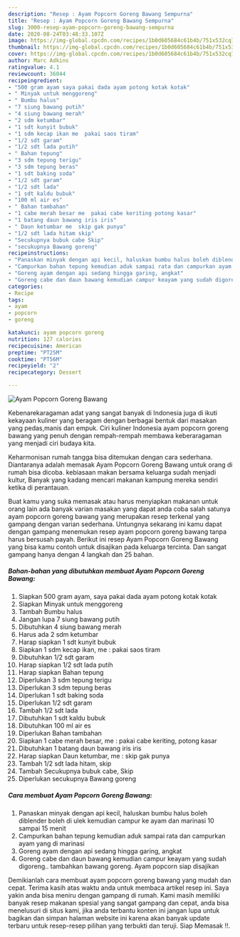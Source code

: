 ```yaml
---
description: "Resep : Ayam Popcorn Goreng Bawang Sempurna"
title: "Resep : Ayam Popcorn Goreng Bawang Sempurna"
slug: 3000-resep-ayam-popcorn-goreng-bawang-sempurna
date: 2020-08-24T03:48:33.107Z
image: https://img-global.cpcdn.com/recipes/1b0d605684c61b4b/751x532cq70/ayam-popcorn-goreng-bawang-foto-resep-utama.jpg
thumbnail: https://img-global.cpcdn.com/recipes/1b0d605684c61b4b/751x532cq70/ayam-popcorn-goreng-bawang-foto-resep-utama.jpg
cover: https://img-global.cpcdn.com/recipes/1b0d605684c61b4b/751x532cq70/ayam-popcorn-goreng-bawang-foto-resep-utama.jpg
author: Marc Adkins
ratingvalue: 4.1
reviewcount: 36044
recipeingredient:
- "500 gram ayam saya pakai dada ayam potong kotak kotak"
- " Minyak untuk menggoreng"
- " Bumbu halus"
- "7 siung bawang putih"
- "4 siung bawang merah"
- "2 sdm ketumbar"
- "1 sdt kunyit bubuk"
- "1 sdm kecap ikan me  pakai saos tiram"
- "1/2 sdt garam"
- "1/2 sdt lada putih"
- " Bahan tepung"
- "3 sdm tepung terigu"
- "3 sdm tepung beras"
- "1 sdt baking soda"
- "1/2 sdt garam"
- "1/2 sdt lada"
- "1 sdt kaldu bubuk"
- "100 ml air es"
- " Bahan tambahan"
- "1 cabe merah besar me  pakai cabe keriting potong kasar"
- "1 batang daun bawang iris iris"
- " Daun ketumbar me  skip gak punya"
- "1/2 sdt lada hitam skip"
- "Secukupnya bubuk cabe Skip"
- "secukupnya Bawang goreng"
recipeinstructions:
- "Panaskan minyak dengan api kecil, haluskan bumbu halus boleh diblender boleh di ulek kemudian campur ke ayam dan marinasi 10 sampai 15 menit"
- "Campurkan bahan tepung kemudian aduk sampai rata dan campurkan ayam yang di marinasi"
- "Goreng ayam dengan api sedang hingga garing, angkat"
- "Goreng cabe dan daun bawang kemudian campur keayam yang sudah digoreng.. tambahkan bawang goreng. Ayam popcorn siap disajikan"
categories:
- Recipe
tags:
- ayam
- popcorn
- goreng

katakunci: ayam popcorn goreng 
nutrition: 127 calories
recipecuisine: American
preptime: "PT25M"
cooktime: "PT56M"
recipeyield: "2"
recipecategory: Dessert

---
```



![Ayam Popcorn Goreng Bawang](https://img-global.cpcdn.com/recipes/1b0d605684c61b4b/751x532cq70/ayam-popcorn-goreng-bawang-foto-resep-utama.jpg)

Kebenarekaragaman adat yang sangat banyak di Indonesia juga di ikuti kekayaan kuliner yang beragam dengan berbagai bentuk dari masakan yang pedas,manis dan empuk. Ciri kuliner Indonesia ayam popcorn goreng bawang yang penuh dengan rempah-rempah membawa keberaragaman yang menjadi ciri budaya kita.


Keharmonisan rumah tangga bisa ditemukan dengan cara sederhana. Diantaranya adalah memasak Ayam Popcorn Goreng Bawang untuk orang di rumah bisa dicoba. kebiasaan makan bersama keluarga sudah menjadi kultur, Banyak yang kadang mencari makanan kampung mereka sendiri ketika di perantauan.



Buat kamu yang suka memasak atau harus menyiapkan makanan untuk orang lain ada banyak varian masakan yang dapat anda coba salah satunya ayam popcorn goreng bawang yang merupakan resep terkenal yang gampang dengan varian sederhana. Untungnya sekarang ini kamu dapat dengan gampang menemukan resep ayam popcorn goreng bawang tanpa harus bersusah payah.
Berikut ini resep Ayam Popcorn Goreng Bawang yang bisa kamu contoh untuk disajikan pada keluarga tercinta. Dan sangat gampang hanya dengan 4 langkah dan 25 bahan.


<!--inarticleads1-->

##### Bahan-bahan yang dibutuhkan membuat Ayam Popcorn Goreng Bawang:

1. Siapkan 500 gram ayam, saya pakai dada ayam potong kotak kotak
1. Siapkan  Minyak untuk menggoreng
1. Tambah  Bumbu halus
1. Jangan lupa 7 siung bawang putih
1. Dibutuhkan 4 siung bawang merah
1. Harus ada 2 sdm ketumbar
1. Harap siapkan 1 sdt kunyit bubuk
1. Siapkan 1 sdm kecap ikan, me : pakai saos tiram
1. Dibutuhkan 1/2 sdt garam
1. Harap siapkan 1/2 sdt lada putih
1. Harap siapkan  Bahan tepung
1. Diperlukan 3 sdm tepung terigu
1. Diperlukan 3 sdm tepung beras
1. Diperlukan 1 sdt baking soda
1. Diperlukan 1/2 sdt garam
1. Tambah 1/2 sdt lada
1. Dibutuhkan 1 sdt kaldu bubuk
1. Dibutuhkan 100 ml air es
1. Diperlukan  Bahan tambahan
1. Siapkan 1 cabe merah besar, me : pakai cabe keriting, potong kasar
1. Dibutuhkan 1 batang daun bawang iris iris
1. Harap siapkan  Daun ketumbar, me : skip gak punya
1. Tambah 1/2 sdt lada hitam, skip
1. Tambah Secukupnya bubuk cabe, Skip
1. Diperlukan secukupnya Bawang goreng




<!--inarticleads2-->

##### Cara membuat  Ayam Popcorn Goreng Bawang:

1. Panaskan minyak dengan api kecil, haluskan bumbu halus boleh diblender boleh di ulek kemudian campur ke ayam dan marinasi 10 sampai 15 menit
1. Campurkan bahan tepung kemudian aduk sampai rata dan campurkan ayam yang di marinasi
1. Goreng ayam dengan api sedang hingga garing, angkat
1. Goreng cabe dan daun bawang kemudian campur keayam yang sudah digoreng.. tambahkan bawang goreng. Ayam popcorn siap disajikan




Demikianlah cara membuat ayam popcorn goreng bawang yang mudah dan cepat. Terima kasih atas waktu anda untuk membaca artikel resep ini. Saya yakin anda bisa meniru dengan gampang di rumah. Kami masih memiliki banyak resep makanan spesial yang sangat gampang dan cepat, anda bisa menelusuri di situs kami, jika anda terbantu konten ini jangan lupa untuk bagikan dan simpan halaman website ini karena akan banyak update terbaru untuk resep-resep pilihan yang terbukti dan teruji. Siap Memasak !!. 
